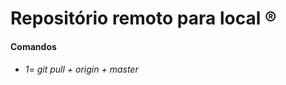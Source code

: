 # Repositório remoto para local :registered:

#### Comandos

- ###### 1= git pull + *origin* + master
